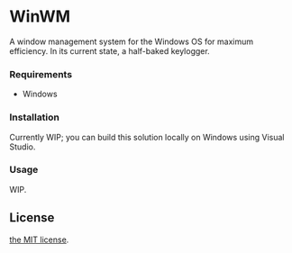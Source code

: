 # WinWM

A window management system for the Windows OS for maximum efficiency. In its current state, a half-baked keylogger.

### Requirements

* Windows 

### Installation

Currently WIP; you can build this solution locally on Windows using Visual Studio.

### Usage

WIP.

## License

[the MIT license](LICENSE).
